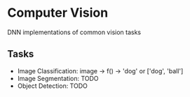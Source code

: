 # Computer Vision

DNN implementations of common vision tasks

## Tasks 
- Image Classification: image -> f() -> 'dog' or ['dog', 'ball']
- Image Segmentation: TODO
- Object Detection: TODO

